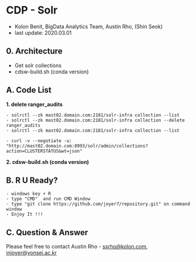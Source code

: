 
# CDP - Solr 
- Kolon Benit, BigData Analytics Team, Austin Rho, (Shin Seok)
- last update: 2020.03.01 

## 0. Architecture
- Get solr collections  
- cdsw-build.sh (conda version)  



## A. Code List

**1. delete ranger_audits**
   
    - solrctl --zk mast02.domain.com:2181/solr-infra collection --list  
    - solrctl --zk mast02.domain.com:2181/solr-infra collection --delete ranger_audits  
    - solrctl --zk mast02.domain.com:2181/solr-infra collection --list  

    - curl -v --negotiate -u: "http://mast02.domain.com:8993/solr/admin/collections?action=CLUSTERSTATUS&wt=json"  


**2. cdsw-build.sh (conda version)**

   
	
	

## B. R U Ready?
    - windows key + R
    - type "CMD"  and run CMD Window
    - type "git clone https://github.com/joyer7/repository.git" on command window
    - Enjoy It !!!
    

## C. Question & Answer
Please feel free to contact Austin Rho 
    - ssrho@kolon.com, injoyer@yonsei.ac.kr


